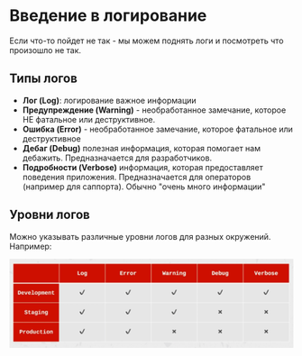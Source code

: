 # Введение в логирование

Если что-то пойдет не так - мы можем поднять логи и посмотреть что произошло не так.

## Типы логов

- **Лог (Log)**: логирование важное информации
- **Предупреждение (Warning)** - необработанное замечание, которое НЕ фатальное или деструктивное.
- **Ошибка (Error)** - необработанное замечание, которое фатальное или деструктивное
- **Дебаг (Debug)** полезная информация, которая помогает нам дебажить. Предназначается для разработчиков.
- **Подробности (Verbose)** информация, которая предоставляет поведения приложения. Предназначается для операторов 
  (например для саппорта). Обычно "очень много информации"
  
## Уровни логов

Можно указывать различные уровни логов для разных окружений. Например:

![1. Log levels](img/1.%20Log%20levels.png)
